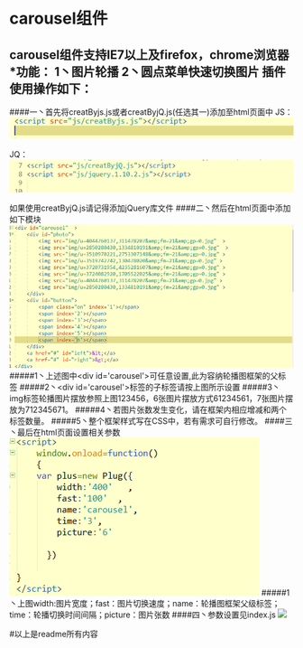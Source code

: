 carousel组件
======
carousel组件支持IE7以上及firefox，chrome浏览器
*功能： 1丶图片轮播
        2丶圆点菜单快速切换图片
插件使用操作如下：
--------
####一丶首先将creatByjs.js或者creatByjQ.js(任选其一)添加至html页面中
JS：![](https://github.com/lidingkorol/carousel/raw/master/photo/QQ图片20160802173720.png)  
>
JQ：![](https://github.com/lidingkorol/carousel/raw/master/photo/QQ图片20160802173724.png)  
>
如果使用creatByjQ.js请记得添加jQuery库文件
####二丶然后在html页面中添加如下模块
![](https://github.com/lidingkorol/carousel/raw/master/photo/QQ图片20160802201231.png)
#####1丶上述图中\<div id='carousel'>可任意设置,此为容纳轮播图框架的父标签
#####2丶\<div id='carousel'>标签的子标签请按上图所示设置
#####3丶img标签轮播图片摆放参照上图123456，6张图片摆放方式61234561，7张图片摆放为712345671。
#####4丶若图片张数发生变化，请在框架内相应增减<img>和<span>两个标签数量。
#####5丶整个框架样式写在CSS中，若有需求可自行修改。
####三丶最后在html页面设置相关参数
![](https://github.com/lidingkorol/carousel/raw/master/photo/QQ图片20160802172809.png)
#####1丶上图width:图片宽度；fast：图片切换速度；name：轮播图框架父级标签；time：轮播切换时间间隔；picture：图片张数
####四丶参数设置见index.js
![](https://github.com/lidingkorol/calendar-/raw/master/photo/QQ图片20160802192652.png)

#以上是readme所有内容
